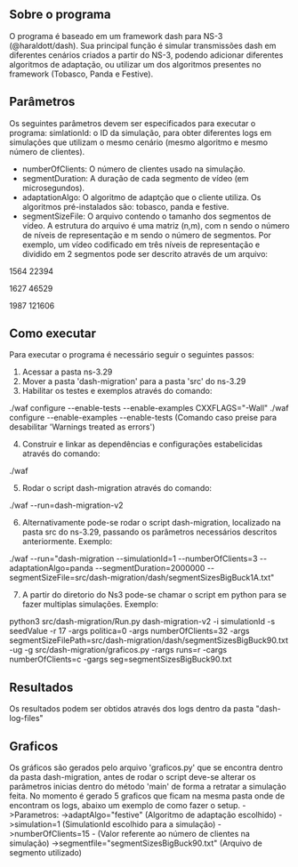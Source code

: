 ## Sobre o programa
O programa é baseado em um framework dash para NS-3 (@haraldott/dash). Sua principal função é simular transmissões dash em diferentes cenários criados a partir do NS-3, podendo adicionar diferentes algoritmos de adaptação, ou utilizar um dos algoritmos presentes no framework (Tobasco, Panda e Festive).

## Parâmetros
Os seguintes parâmetros devem ser especificados para executar o programa:
simlationId: o ID da simulação, para obter diferentes logs em simulações que utilizam o mesmo cenário (mesmo algoritmo e mesmo número de clientes).
- numberOfClients: O número de clientes usado na simulação.
- segmentDuration: A duração de cada segmento de vídeo (em microsegundos).
- adaptationAlgo: O algoritmo de adaptção que o cliente utiliza. Os algoritmos pré-instalados são: tobasco, panda e festive.
- segmentSizeFile: O arquivo contendo o tamanho dos segmentos de vídeo. A estrutura do arquivo é uma matriz (n,m), com n sendo o número de níveis de representação e m sendo o número de segmentos. Por exemplo, um vídeo codificado em três níveis de representação e dividido em 2 segmentos pode ser descrito através de um arquivo:

1564 22394

1627 46529

1987 121606

## Como executar

Para executar o programa é necessário seguir o seguintes passos:

1. Acessar a pasta ns-3.29
2. Mover a pasta 'dash-migration' para a pasta 'src' do ns-3.29 
3. Habilitar os testes e exemplos através do comando:

  ./waf configure --enable-tests --enable-examples
  CXXFLAGS="-Wall" ./waf configure --enable-examples --enable-tests (Comando caso preise para desabilitar 'Warnings treated as errors')

4. Construir e linkar as dependências e configurações estabelicidas através do comando:

  ./waf

5. Rodar o script dash-migration através do comando:

  ./waf --run=dash-migration-v2

6. Alternativamente pode-se rodar o script dash-migration, localizado na pasta src do ns-3.29, passando os parâmetros necessários descritos anteriormente. Exemplo:

  ./waf --run="dash-migration --simulationId=1 --numberOfClients=3 --adaptationAlgo=panda --segmentDuration=2000000 --segmentSizeFile=src/dash-migration/dash/segmentSizesBigBuck1A.txt"
  
7. A partir do diretorio do Ns3 pode-se chamar o script em python para se fazer multiplas simulações. Exemplo:

  python3 src/dash-migration/Run.py dash-migration-v2 -i simulationId -s seedValue -r 17 -args politica=0 -args numberOfClients=32 -args segmentSizeFilePath=src/dash-migration/dash/segmentSizesBigBuck90.txt -ug -g src/dash-migration/graficos.py -rargs runs=r -cargs numberOfClients=c -gargs seg=segmentSizesBigBuck90.txt

## Resultados
Os resultados podem ser obtidos através dos logs dentro da pasta "dash-log-files"

## Graficos
Os gráficos são gerados pelo arquivo 'graficos.py' que se encontra dentro da pasta dash-migration, antes de rodar o script deve-se alterar os parâmetros inicias dentro do método 'main' de forma a retratar a simulação feita. No momento é gerado 5 graficos que ficam na mesma pasta onde de encontram os logs, abaixo um exemplo de como fazer o setup.
->Parametros:
   ->adaptAlgo="festive" (Algoritmo de adaptação escolhido)
   ->simulation=1  (SimulationId escolhido para a simulação)
   ->numberOfClients=15 - (Valor referente ao número de clientes na simulação)
   ->segmentfile="segmentSizesBigBuck90.txt" (Arquivo de segmento utilizado)
